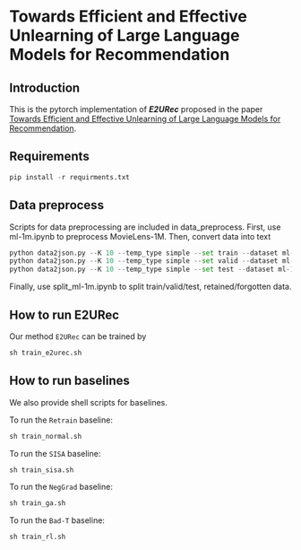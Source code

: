 # Towards Efficient and Effective Unlearning of Large Language Models for Recommendation
## Introduction
This is the pytorch implementation of ***E2URec*** proposed in the paper [Towards Efficient and Effective Unlearning of Large Language Models for Recommendation](http://arxiv.org/abs/2403.03536).


## Requirements
~~~python
pip install -r requirments.txt
~~~

## Data preprocess
Scripts for data preprocessing are included in data_preprocess.
First, use ml-1m.ipynb to preprocess MovieLens-1M.
Then, convert data into text
~~~python
python data2json.py --K 10 --temp_type simple --set train --dataset ml-1m
python data2json.py --K 10 --temp_type simple --set valid --dataset ml-1m
python data2json.py --K 10 --temp_type simple --set test --dataset ml-1m
~~~
Finally, use split_ml-1m.ipynb to split train/valid/test, retained/forgotten data.

## How to run E2URec
Our method `E2URec` can be trained by
~~~python
sh train_e2urec.sh
~~~



## How to run baselines
We also provide shell scripts for baselines.

To run the `Retrain` baseline:
~~~python
sh train_normal.sh
~~~
To run the `SISA` baseline:
~~~python
sh train_sisa.sh
~~~
To run the `NegGrad` baseline:
~~~python
sh train_ga.sh
~~~
To run the `Bad-T` baseline:
~~~python
sh train_rl.sh
~~~


